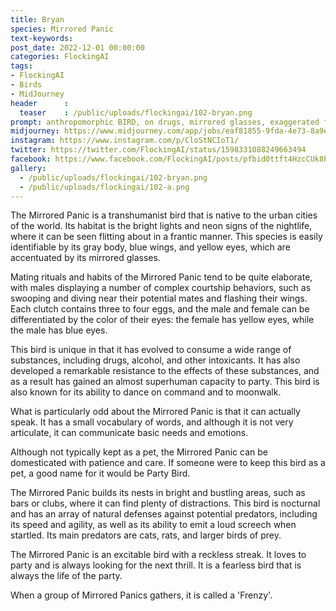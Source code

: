 ```yaml
---
title: Bryan
species: Mirrored Panic
text-keywords: 
post_date: 2022-12-01 00:00:00
categories: FlockingAI
tags:
- FlockingAI
- Birds
- MidJourney 
header      :
  teaser    : /public/uploads/flockingai/102-bryan.png
prompt: anthropomorphic BIRD, on drugs, mirrored glasses, exaggerated face, scared, freaking out, transmetropolitan, transhumanist , on a white background
midjourney: https://www.midjourney.com/app/jobs/eaf81855-9fda-4e73-8a9e-a9cd1994451a
instagram: https://www.instagram.com/p/CloStNCIoT1/
twitter: https://twitter.com/FlockingAI/status/1598331088249663494
facebook: https://www.facebook.com/FlockingAI/posts/pfbid0ttft4HzcCUk8PvmpHXrTt9wGVjtESJ86HhD3n5CySoDo8pJryXHhx1u7ijGqShmil
gallery: 
  - /public/uploads/flockingai/102-bryan.png
  - /public/uploads/flockingai/102-a.png
---
```

The Mirrored Panic is a transhumanist bird that is native to the urban cities of the world. Its habitat is the bright lights and neon signs of the nightlife, where it can be seen flitting about in a frantic manner. This species is easily identifiable by its gray body, blue wings, and yellow eyes, which are accentuated by its mirrored glasses.

Mating rituals and habits of the Mirrored Panic tend to be quite elaborate, with males displaying a number of complex courtship behaviors, such as swooping and diving near their potential mates and flashing their wings. Each clutch contains three to four eggs, and the male and female can be differentiated by the color of their eyes: the female has yellow eyes, while the male has blue eyes.

This bird is unique in that it has evolved to consume a wide range of substances, including drugs, alcohol, and other intoxicants. It has also developed a remarkable resistance to the effects of these substances, and as a result has gained an almost superhuman capacity to party. This bird is also known for its ability to dance on command and to moonwalk.

What is particularly odd about the Mirrored Panic is that it can actually speak. It has a small vocabulary of words, and although it is not very articulate, it can communicate basic needs and emotions.

Although not typically kept as a pet, the Mirrored Panic can be domesticated with patience and care. If someone were to keep this bird as a pet, a good name for it would be Party Bird.

The Mirrored Panic builds its nests in bright and bustling areas, such as bars or clubs, where it can find plenty of distractions. This bird is nocturnal and has an array of natural defenses against potential predators, including its speed and agility, as well as its ability to emit a loud screech when startled. Its main predators are cats, rats, and larger birds of prey.

The Mirrored Panic is an excitable bird with a reckless streak. It loves to party and is always looking for the next thrill. It is a fearless bird that is always the life of the party.

When a group of Mirrored Panics gathers, it is called a 'Frenzy'.
